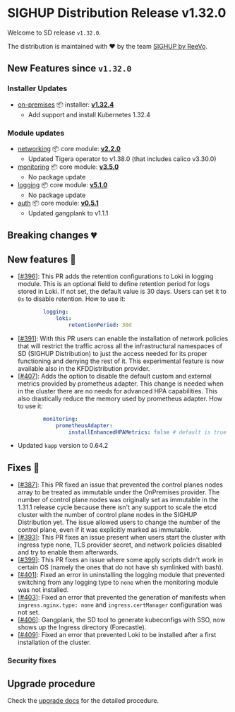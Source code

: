 # SIGHUP Distribution Release v1.32.0

Welcome to SD release `v1.32.0`.

The distribution is maintained with ❤️ by the team [SIGHUP by ReeVo](https://sighup.io/).

## New Features since `v1.32.0`

### Installer Updates
- [on-premises](https://github.com/sighupio/installer-on-premises) 📦 installer: [**v1.32.4**](https://github.com/sighupio/installer-on-premises/releases/tag/v1.32.4)
  - Add support and install Kubernetes 1.32.4

### Module updates
- [networking](https://github.com/sighupio/module-networking) 📦 core module: [**v2.2.0**](https://github.com/sighupio/module-networking/releases/tag/v2.2.0)
  - Updated Tigera operator to v1.38.0 (that includes calico v3.30.0)
- [monitoring](https://github.com/sighupio/module-monitoring) 📦 core module: [**v3.5.0**](https://github.com/sighupio/module-monitoring/releases/tag/v3.5.0)
  - No package update
- [logging](https://github.com/sighupio/module-logging) 📦 core module: [**v5.1.0**](https://github.com/sighupio/module-logging/releases/tag/v5.1.0)
  - No package update
- [auth](https://github.com/sighupio/module-auth) 📦 core module: [**v0.5.1**](https://github.com/sighupio/module-auth/releases/tag/v0.5.1)
  - Updated gangplank to v1.1.1

## Breaking changes 💔

## New features 🌟

- [[#396](https://github.com/sighupio/distribution/pull/396)]: This PR adds the retention configurations to Loki in logging module. This is an optional field to define retention period for logs stored in Loki. If not set, the default value is 30 days. Users can set it to `0s` to disable retention.
How to use it:
    ```yaml
            logging:
                loki:
                    retentionPeriod: 30d
    ```
- [[#391](https://github.com/sighupio/distribution/pull/391)]: With this PR users can enable the installation of network policies that will restrict the traffic across all the infrastructural namespaces of SD (SIGHUP Distribution) to just the access needed for its proper functioning and denying the rest of it. This experimental feature is now available also in the KFDDistribution provider.
- [[#407](https://github.com/sighupio/distribution/pull/407)]: Adds the option to disable the default custom and external metrics provided by prometheus adapter. This change is needed when in the cluster there are no needs for advanced HPA capabilities. This also drastically reduce the memory used by prometheus adapter.
How to use it:
    ```yaml
            monitoring:
                prometheusAdapter:
                    installEnhancedHPAMetrics: false # default is true
    ```
- Updated `kapp` version to 0.64.2
## Fixes 🐞

- [[#387](https://github.com/sighupio/distribution/pull/387)]: This PR fixed an issue that prevented the control planes nodes array to be treated as immutable under the OnPremises provider. The number of control plane nodes was originally set as immutable in the 1.31.1 release cycle because there isn't any support to scale the etcd cluster with the number of control plane nodes in the SIGHUP Distribution yet. The issue allowed users to change the number of the control plane, even if it was explicitly marked as immutable.
- [[#393](https://github.com/sighupio/distribution/pull/393)]: This PR fixes an issue present when users start the cluster with ingress type none, TLS provider secret, and network policies disabled and try to enable them afterwards.
- [[#399](https://github.com/sighupio/distribution/pull/399)]: This PR fixes an issue where some apply scripts didn't work in certain OS (namely the ones that do not have sh symlinked with bash).
- [[#401](https://github.com/sighupio/distribution/pull/401)]: Fixed an error in uninstalling the logging module that prevented switching from any logging type to `none` when the monitoring module was not installed.
- [[#403](https://github.com/sighupio/distribution/pull/403)]: Fixed an error that prevented the generation of manifests when `ingress.nginx.type: none` and `ingress.certManager` configuration was not set.
- [[#406](https://github.com/sighupio/distribution/pull/406)]: Gangplank, the SD tool to generate kubeconfigs with SSO, now shows up the Ingress directory (Forecastle).
- [[#409](https://github.com/sighupio/distribution/pull/409)]: Fixed an error that prevented Loki to be installed after a first installation of the cluster.

### Security fixes

## Upgrade procedure

Check the [upgrade docs](https://docs.sighup.io/docs/installation/upgrades/) for the detailed procedure.
